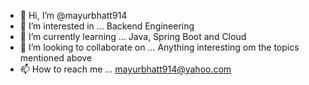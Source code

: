 - 👋 Hi, I’m @mayurbhatt914
- 👀 I’m interested in ... Backend Engineering
- 🌱 I’m currently learning ... Java, Spring Boot and Cloud
- 💞️ I’m looking to collaborate on ... Anything interesting om the topics mentioned above
- 📫 How to reach me ... mayurbhatt914@yahoo.com

<!---
mayurbhatt914/mayurbhatt914 is a ✨ special ✨ repository because its `README.md` (this file) appears on your GitHub profile.
You can click the Preview link to take a look at your changes.
--->
